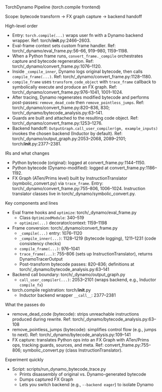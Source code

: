 TorchDynamo Pipeline (torch.compile frontend)

Scope: bytecode transform -> FX graph capture -> backend handoff

High-level order
- Entry: `torch.compile(...)` wraps user fn with a Dynamo backend wrapper. Ref: torch/__init__.py:2466–2603.
- Eval-frame context sets custom frame handler. Ref: torch/_dynamo/eval_frame.py:56–66, 919–980, 1159–1198.
- When a Python frame runs, `convert_frame._compile` orchestrates capture and bytecode regeneration. Ref: torch/_dynamo/convert_frame.py:1076–1120.
- Inside `_compile_inner`, Dynamo logs original bytecode, then calls `compile_frame(...)`. Ref: torch/_dynamo/convert_frame.py:1128–1180.
- `compile_frame` uses `transform_code_object` with `trace_frame` callback to symbolically execute and produce an FX graph. Ref: torch/_dynamo/convert_frame.py:976–1041, 1001–1024.
- After tracing, Dynamo regenerates modified bytecode and performs post-passes: `remove_dead_code` then `remove_pointless_jumps`. Ref: torch/_dynamo/convert_frame.py:820–836, 830; torch/_dynamo/bytecode_analysis.py:63–141.
- Guards are built and attached to the resulting code object. Ref: torch/_dynamo/convert_frame.py:1253–1276.
- Backend handoff: `OutputGraph.call_user_compiler(gm, example_inputs)` invokes the chosen backend (Inductor by default). Ref: torch/_dynamo/output_graph.py:2053–2068, 2089–2101; torch/__init__.py:2377–2381.

IRs and what changes
- Python bytecode (original): logged at convert_frame.py:1144–1150.
- Python bytecode (Dynamo-modified): logged at convert_frame.py:1186–1192.
- FX Graph (ATen/Prims level) built by InstructionTranslator (symbolic_convert.py) via `trace_frame`. Entry: torch/_dynamo/convert_frame.py:755–806, 1006–1024. Instruction translator classes live in torch/_dynamo/symbolic_convert.py.

Key components and lines
- Eval frame hooks and `optimize`: torch/_dynamo/eval_frame.py
  - Class `OptimizedModule`: 340–519
  - `optimize(...)` decorator/context: 1159–1198
- Frame conversion: torch/_dynamo/convert_frame.py
  - `_compile(...)` entry: 1076–1120
  - `_compile_inner(...)`: 1128–1219 (bytecode logging), 1211–1231 (code consistency checks)
  - `compile_frame(...)`: 976–1041
  - `trace_frame(...)`: 755–806 (sets up InstructionTranslator), returns DynamoTracerOutput
  - Post-transform bytecode passes: 820–836; definitions at torch/_dynamo/bytecode_analysis.py:63–141
- Backend call boundary: torch/_dynamo/output_graph.py
  - `call_user_compiler(...)`: 2053–2101 (wraps backend, e.g., Inductor `compile_fx`)
- torch.compile registration: torch/__init__.py
  - Inductor backend wrapper `__call__`: 2377–2381

What the passes do
- remove_dead_code (bytecode): strips unreachable instructions produced during rewrite. Ref: torch/_dynamo/bytecode_analysis.py:63–108
- remove_pointless_jumps (bytecode): simplifies control flow (e.g., jumps to next). Ref: torch/_dynamo/bytecode_analysis.py:109–141
- FX capture: translates Python ops into an FX Graph with ATen/Prims ops, tracking guards, sources, and meta. Ref: convert_frame.py:755–806; symbolic_convert.py (class InstructionTranslator).

Experiment quickly
- Script: scripts/run_dynamo_bytecode_trace.py
  - Prints disassembly of original vs. Dynamo-generated bytecode
  - Dumps captured FX Graph
  - Lets you switch backend (e.g., `--backend eager`) to isolate Dynamo

